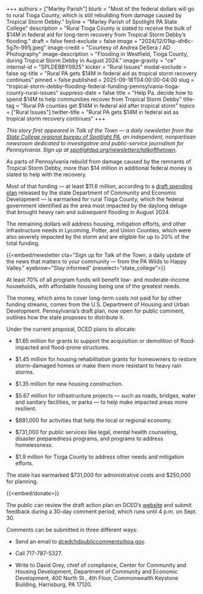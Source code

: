 +++
authors = ["Marley Parish"]
blurb = "Most of the federal dollars will go to rural Tioga County, which is still rebuilding from damage caused by Tropical Storm Debby."
byline = "Marley Parish of Spotlight PA State College"
description = "Rural Tioga County is slated to receive the bulk of $14M in federal aid for long-term recovery from Tropical Storm Debby’s flooding."
draft = false
feed-exclude = false
image = "2024/12/01kp-dh6c-5g7n-991j.jpeg"
image-credit = "Courtesy of Andrea DeSera / AD Photography"
image-description = "Flooding in Westfield, Tioga County, during Tropical Storm Debby in August 2024."
image-gravity = "ce"
internal-id = "SPLDEBBY0925"
kicker = "Rural Issues"
modal-exclude = false
og-title = "Rural PA gets $14M in federal aid as tropical storm recovery continues"
pinned = false
published = 2025-09-18T04:00:00-04:00
slug = "tropical-storm-debby-flooding-federal-funding-pennsylvania-tioga-county-rural-issues"
suppress-date = false
title = "Help Pa. decide how to spend $14M to help communities recover from Tropical Storm Debby"
title-tag = "Rural PA counties get $14M in federal aid after tropical storm"
topics = ["Rural Issues"]
twitter-title = "Rural PA gets $14M in federal aid as tropical storm recovery continues"
+++

<em>This story first appeared in Talk of the Town — a daily newsletter from the </em><a href="https://www.spotlightpa.org/statecollege"><em>State College regional bureau of Spotlight PA</em></a><em>, an independent, nonpartisan newsroom dedicated to investigative and public-service journalism for Pennsylvania. Sign up at </em><a href="https://www.spotlightpa.org/newsletters/talkofthetown"><em>spotlightpa.org/newsletters/talkofthetown</em></a>.

As parts of Pennsylvania rebuild from damage caused by the remnants of Tropical Storm Debby, more than $14 million in additional federal money is slated to help with the recovery.

Most of that funding —&nbsp;at least $11.6 million, according to a <a href="https://dced.pa.gov/download/cdbg-disaster-recovery-p-l-118-158-admin-action-plan/?wpdmdl=126226">draft spending plan</a> released by the state Department of Community and Economic Development — is earmarked for rural Tioga County, which the federal government identified as the area most impacted by the daylong deluge that brought heavy rain and subsequent flooding in August 2024.

The remaining dollars will address housing, mitigation efforts, and other infrastructure needs in Lycoming, Potter, and Union Counties, which were also severely impacted by the storm and are eligible for up to 20% of the total funding.

{{<embed/newsletter cta="Sign up for Talk of the Town, a daily update of the news that matters to your community — from the PA Wilds to Happy Valley." eyebrow="Stay informed" preselect="state_college">}}

At least 70% of all program funds will benefit low- and moderate-income households, with affordable housing being one of the greatest needs.

The money, which aims to cover long-term costs not paid for by other funding streams, comes from the U.S. Department of Housing and Urban Development. Pennsylvania’s draft plan, now open for public comment, outlines how the state proposes to distribute it.

Under the current proposal, DCED plans to allocate:

- $1.65 million for grants to support the acquisition or demolition of flood-impacted and flood-prone structures.

- $1.45 million for housing rehabilitation grants for homeowners to restore storm-damaged homes or make them more resistant to heavy rain storms.

- $1.35 million for new housing construction.

- $5.67 million for infrastructure projects — such as roads, bridges, water and sanitary facilities, or parks — to help make impacted areas more resilient.

- $881,000 for activities that help the local or regional economy.

- $731,000 for public services like legal, mental health counseling, disaster preparedness programs, and programs to address homelessness.

- $1.9 million for Tioga County to address other needs and mitigation efforts.

The state has earmarked $731,000 for administrative costs and $250,000 for planning.

{{<embed/donate>}}

The public can review the draft action plan on DCED’s <a href="https://dced.pa.gov/housing-and-development/community-services/disaster-recovery/">website</a> and submit feedback during a 30-day comment period, which runs until 4 p.m. on Sept. 30.

Comments can be submitted in three different ways:

- Send an email<strong> </strong>to <a href="mailto:dcedchdpubliccomments@pa.gov">dcedchdpubliccomments@pa.gov</a>.

- Call 717-787-5327.

- Write to David Grey, chief of compliance, Center for Community and Housing Development, Department of Community and Economic Development, 400 North St., 4th Floor, Commonwealth Keystone Building, Harrisburg, PA 17120.

